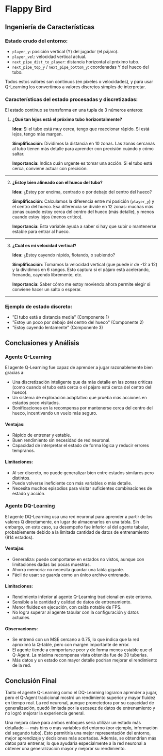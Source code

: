 # Flappy Bird
## Ingeniería de Características

### Estado crudo del entorno:

* `player_y`: posición vertical (Y) del jugador (el pájaro).
* `player_vel`: velocidad vertical actual.
* `next_pipe_dist_to_player`: distancia horizontal al próximo tubo.
* `next_pipe_top_y` / `next_pipe_bottom_y`: coordenadas Y del hueco del tubo.

Todos estos valores son continuos (en píxeles o velocidades), y para usar Q-Learning los convertimos a valores discretos simples de interpretar.


### Características del estado procesadas y discretizadas:

El estado continuo se transforma en una tupla de 3 números enteros:

1. **¿Qué tan lejos está el próximo tubo horizontalmente?**

   **Idea**: Si el tubo está muy cerca, tengo que reaccionar rápido. Si está lejos, tengo más margen.

   **Simplificación**: Dividimos la distancia en 10 zonas. Las zonas cercanas al tubo tienen más detalle para aprender con precisión cuándo y cómo saltar.

   **Importancia**: Indica cuán urgente es tomar una acción. Si el tubo está cerca, conviene actuar con precisión.

---

2. **¿Estoy bien alineado con el hueco del tubo?**

   **Idea**: ¿Estoy por encima, centrado o por debajo del centro del hueco?

   **Simplificación**: Calculamos la diferencia entre mi posición (`player_y`) y el centro del hueco. Esa diferencia se divide en 12 zonas: muchas más zonas cuando estoy cerca del centro del hueco (más detalle), y menos cuando estoy lejos (menos crítico).

   **Importancia**: Esta variable ayuda a saber si hay que subir o mantenerse estable para entrar al hueco.

---

3. **¿Cuál es mi velocidad vertical?**

   **Idea**: ¿Estoy cayendo rápido, flotando, o subiendo?

   **Simplificación**: Tomamos la velocidad vertical (que puede ir de -12 a 12) y la dividimos en 6 rangos. Esto captura si el pájaro está acelerando, frenando, cayendo libremente, etc.

   **Importancia**: Saber cómo me estoy moviendo ahora permite elegir si conviene hacer un salto o esperar.

---

### Ejemplo de estado discreto:

* "El tubo está a distancia media" (Componente 1)
* "Estoy un poco por debajo del centro del hueco" (Componente 2)
* "Estoy cayendo lentamente" (Componente 3)

## Conclusiones y Análisis

### Agente Q-Learning
El agente Q-Learning fue capaz de aprender a jugar razonablemente bien gracias a:

* Una discretización inteligente que da más detalle en las zonas críticas (como cuando el tubo está cerca o el pájaro está cerca del centro del hueco).
* Un sistema de exploración adaptativo que prueba más acciones en estados poco visitados.
* Bonificaciones en la recompensa por mantenerse cerca del centro del hueco, incentivando un vuelo más seguro.

#### Ventajas:

* Rápido de entrenar y estable.
* Buen rendimiento sin necesidad de red neuronal.
* Capacidad de interpretar el estado de forma lógica y reducir errores tempranos.

#### Limitaciones:

* Al ser discreto, no puede generalizar bien entre estados similares pero distintos.
* Puede volverse ineficiente con más variables o más detalle.
* Necesita muchos episodios para visitar suficientes combinaciones de estado y acción.

### Agente DQ-Learning  
El agente DQ-Learning usa una red neuronal para aprender a partir de los valores Q directamente, en lugar de almacenarlos en una tabla. Sin embargo, en este caso, su desempeño fue inferior al del agente tabular, probablemente debido a la limitada cantidad de datos de entrenamiento (814 estados).

#### Ventajas:

* Generaliza: puede comportarse en estados no vistos, aunque con limitaciones dadas las pocas muestras.  
* Ahorra memoria: no necesita guardar una tabla gigante.  
* Fácil de usar: se guarda como un único archivo entrenado.

#### Limitaciones:

* Rendimiento inferior al agente Q-Learning tradicional en este entorno.  
* Sensible a la cantidad y calidad de datos de entrenamiento.  
* Menor fluidez en ejecución, con caída notable de FPS.  
* No logra superar al agente tabular con la configuración y datos actuales.

#### Observaciones:

* Se entrenó con un MSE cercano a 0.75, lo que indica que la red aproximó la Q-table, pero con margen importante de error.  
* El agente tiende a comportarse peor y de forma menos estable que el Q-Agent. La máxima recompensa vista obtenida fue de 30 tuberias.  
* Más datos y un estado con mayor detalle podrían mejorar el rendimiento de la red.

## Conclusión Final  
Tanto el agente Q-Learning como el DQ-Learning lograron aprender a jugar, pero el Q-Agent tradicional mostró un rendimiento superior y mayor fluidez en tiempo real. La red neuronal, aunque prometedora por su capacidad de generalización, quedó limitada por la escasez de datos de entrenamiento y no logró mejorar la experiencia general.

Una mejora clave para ambos enfoques sería utilizar un estado más detallado — más bins o más variables del entorno (por ejemplo, información del segundo tubo). Esto permitiría una mejor representación del entorno, mejor aprendizaje y decisiones más acertadas. Además, se obtendrían más datos para entrenar, lo que ayudaría especialmente a la red neuronal a obtener una generalización mayor y mejorar su rendimiento.
